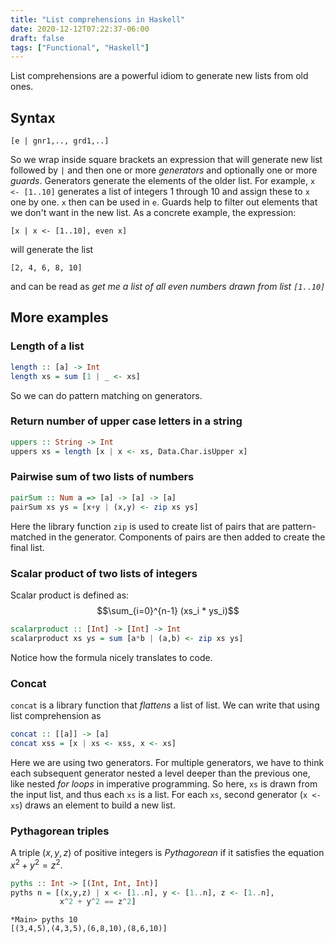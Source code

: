 ```yaml
---
title: "List comprehensions in Haskell"
date: 2020-12-12T07:22:37-06:00
draft: false
tags: ["Functional", "Haskell"]
---
```

List comprehensions are a powerful idiom to generate new lists from old ones.

## Syntax
```
[e | gnr1,.., grd1,..]
```
So we wrap inside square brackets an expression that will generate new list followed by `|` and then one or more *generators* and optionally one or more *guards*. Generators generate the elements of the older list. For example, `x <- [1..10]` generates a list of integers 1 through 10 and assign these to `x` one by one. `x` then can be used in `e`. Guards help to filter out elements that we don't want in the new list. As a concrete example, the expression:

```
[x | x <- [1..10], even x]
```
will generate the list
```
[2, 4, 6, 8, 10]
```
and can be read as *get me a list of all even numbers drawn from list `[1..10]`*

## More examples

### Length of a list
```haskell
length :: [a] -> Int
length xs = sum [1 | _ <- xs] 
```
So we can do pattern matching on generators.

### Return number of upper case letters in a string
```haskell
uppers :: String -> Int
uppers xs = length [x | x <- xs, Data.Char.isUpper x]
```

### Pairwise sum of two lists of numbers
```haskell
pairSum :: Num a => [a] -> [a] -> [a]
pairSum xs ys = [x+y | (x,y) <- zip xs ys]
```
Here the library function `zip` is used to create list of pairs that are pattern-matched in the generator. Components of pairs are then added to create the final list.

### Scalar product of two lists of integers
Scalar product is defined as:
$$\sum_{i=0}^{n-1} (xs_i * ys_i)$$
```haskell
scalarproduct :: [Int] -> [Int] -> Int
scalarproduct xs ys = sum [a*b | (a,b) <- zip xs ys]
```
Notice how the formula nicely translates to code.

### Concat
`concat` is a library function that *flattens* a list of list. We can write that using list comprehension as
```haskell
concat :: [[a]] -> [a]
concat xss = [x | xs <- xss, x <- xs]
```
Here we are using two generators. For multiple generators, we have to think each subsequent generator nested a level deeper than the previous one, like nested *for loops* in imperative programming. So here, `xs` is drawn from the input list, and thus each `xs` is a list. For each `xs`, second generator (`x <- xs`) draws an element to build a new list.

### Pythagorean triples
A triple $(x,y,z)$ of positive integers is *Pythagorean* if it satisfies the equation $x^2+y^2 = z^2$.
```haskell
pyths :: Int -> [(Int, Int, Int)]
pyths n = [(x,y,z) | x <- [1..n], y <- [1..n], z <- [1..n],
           x^2 + y^2 == z^2]
```
```
*Main> pyths 10
[(3,4,5),(4,3,5),(6,8,10),(8,6,10)]
```
